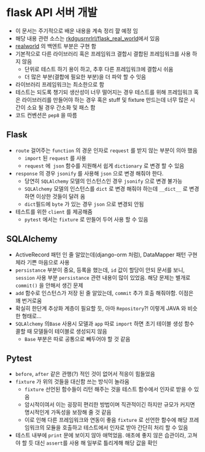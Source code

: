 # flask API 서버 개발

- 이 문서는 주기적으로 배운 내용을 계속 정리 햘 예정 임
- 해당 내용 관련 소스는 [rkdgusrnrlrl/flask_real_world](https://github.com/rkdgusrnrlrl/flask_real_world)에서 있음
- [realworld](https://github.com/gothinkster/realworld) 의 백엔트 부분은 구현 함
- 기본적으로 다른 라이브러리 혹은 프레임워크 결합시 결합된 프레임워크를 사용 하지 않음
  - 단위로 테스트 하기 용이 하고, 추후 다른 프레임워크에 결합시 쉬움
  - 더 많은 부분(결합에 필요한 부분)을 더 파악 할 수 잇음
- 라이브러리 프레임워크는 최소한으로 함
- 테스트는 되도록 챙기되 생산성이 너무 떨어지는 경우 테스트를 위해 프레임워크 혹은 라이브러리를 만들어야 하는 경우 혹은 stuff 및 fixture 만드는데 너무 많은 시간이 소요 될 경우 간소화 및 패스 함
- 코드 컨벤션은 `pep8` 을 따름

## Flask

- `route` 걸어주는 `function` 의 경운 인자로 `request` 를 받지 않는 부분이 의아 했음 
  - `import` 된 `request` 를 사용
  - `request` 에` json` 함수를 지원해서  쉽게 `dictionary` 로 변경 할 수 있음
- `response` 의 경우 `jsonify` 를 사용해 `json` 으로 변경 해줘야 한다.
  - 당연히 `SQLAlchemy` 모델의 인스턴스인 경우  `jsonify`  으로 변경 불가능
  - `SQLAlchemy` 모델의 인스턴스를 `dict` 로 변경 해줘야 하는데 `__dict__` 로 변경 하면 이상한 것들이 달려 옴
  - `dict`필드에 `byte` 가 있는 경우 `json` 으로 변경되 안됨
- 테스트를 위한 `client` 를 제공해줌 
  - `pytest` 에서는 `fixture` 로 만들어 두어 사용 할 수 있음



## SQLAlchemy

- ActiveRecord 패턴 인 줄 알았는데(django-orm 처럼), DataMapper 패턴 구현체라 기쁜 마음으로 사용
-  `persistance` 부분이 중요, 등록을 했는데, `id` 값이 할당이 안되 문서를 보니, `session` 사용 부분 `persistance` 관련 내용이 많이 있었음. 해당 문제는 별개로 `commit()` 을 안해서 생긴 문제
  - `add` 함수로 인스턴스가 저장 된 줄 알았는데, `commit` 추가 호출 해줘야함. 이점은 꽤 번거로움
  - 확실히 한단계 추상화 계층이 필요할 듯, 아마 `Repository`?! 이렇게 JAVA 와 비슷한 형태로...
- `SQLAlchemy`  의`Base` 사용시 모델과 `app` 따로 `import` 하면 초기 테이블 생성 함수 콜할 때 모델들이 테이블로 생성되지 않음
  - `Base` 부분은 따로 공통으로 빼두어야 할 것 같음

## Pytest

- `before`, `after`  같은 관행(?) 적인 것이 없어서 적응이 힘들었음
- `fixture` 가 위의 것들을 대신함 쓰는 방식이 놀라움
  - `fixture`  선언된 함수들이 리턴 해주는 것을 테스트 함수에서 인자로 받을 수 있음
  - 암시적이여서 이는 굉장히 편리한 방법이며 직관적이긴 하지만 규모가 커지면 명시적인게 가독성을 보장해 줄 것 같음
  - 이로 인해 다른 프레임워크와 연동이 좋음 `fixture` 로 선언한 함수에 해당 프레임워크의 모듈을 호출하고 테스트에서 인자로 받아 간단히 처리 할 수 있음
- 테스트 내부에 `print` 문에 보이지 않아 애먹었음. 애초에 좋지 않은 습관이라, 고쳐야 할 듯 대신 `assert`를 사용 해 일부로 틀리게해 해당 값을 확인